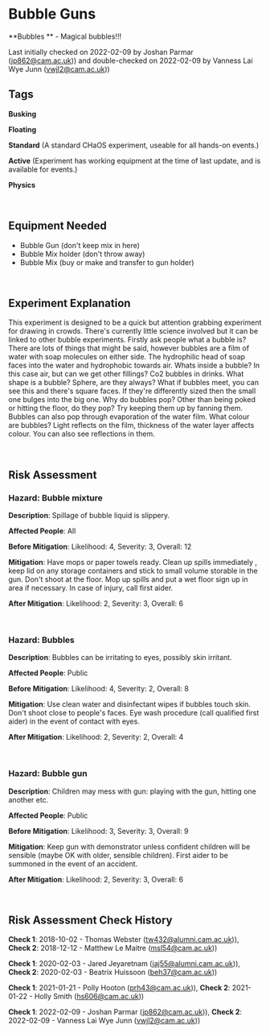 # Bubble Guns

**Bubbles ** - Magical bubbles!!!

Last initially checked on 2022-02-09 by Joshan Parmar (jp862@cam.ac.uk)) and double-checked on 2022-02-09 by Vanness Lai Wye Junn (vwjl2@cam.ac.uk))

## Tags
<!--- Start Tags (DO NOT REMOVE THIS COMMENT) --->

**Busking**

**Floating**

**Standard** (A standard CHaOS experiment, useable for all hands-on events.)

**Active** (Experiment has working equipment at the time of last update, and is available for events.)

**Physics**
<!--- End Tags (DO NOT REMOVE THIS COMMENT) --->

<br/>

## Equipment Needed 
- Bubble Gun (don't keep mix in here)
- Bubble Mix holder (don't throw away)
- Bubble Mix (buy or make and transfer to gun holder)

<br/>

## Experiment Explanation 

This experiment is designed to be a quick but attention grabbing experiment for drawing in crowds. There's currently little science involved but it can be linked to other bubble experiments.
Firstly ask people what a bubble is? There are lots of things that might be said, however bubbles are a film of water with soap molecules on either side. 
The hydrophilic head of soap faces into the water and hydrophobic towards air.
Whats inside a bubble? In this case air, but can we get other fillings? Co2 bubbles in drinks.
What shape is a bubble? Sphere, are they always? What if bubbles meet, you can see this and there's square faces. If they're differently sized then the small one bulges into the big one. 
Why do bubbles pop? Other than being poked or hitting the floor, do they pop? Try keeping them up by fanning them. Bubbles can also pop through evaporation of the water film.
What colour are bubbles? Light reflects on the film, thickness of the water layer affects colour. You can also see reflections in them. 

<br/>

## Risk Assessment

### **Hazard**: Bubble mixture

**Description**: Spillage of bubble liquid is slippery.

**Affected People**: All

**Before Mitigation**: Likelihood: 4, Severity: 3, Overall: 12

**Mitigation**: Have mops or paper towels ready. Clean up spills immediately , keep lid on any storage containers and stick to small volume storable in the gun. Don't shoot at the floor. Mop up spills and put a wet floor sign up in area if necessary. In case of injury, call first aider.

**After Mitigation**: Likelihood: 2, Severity: 3, Overall: 6

<br/>

### **Hazard**: Bubbles

**Description**: Bubbles can be irritating to eyes, possibly skin irritant.

**Affected People**: Public

**Before Mitigation**: Likelihood: 4, Severity: 2, Overall: 8

**Mitigation**: Use clean water and disinfectant wipes if bubbles touch skin. Don't shoot close to people's faces. Eye wash procedure (call qualified first aider) in the event of contact with eyes.

**After Mitigation**: Likelihood: 2, Severity: 2, Overall: 4

<br/>

### **Hazard**: Bubble gun

**Description**: Children may mess with gun: playing with the gun, hitting one another etc.

**Affected People**: Public

**Before Mitigation**: Likelihood: 3, Severity: 3, Overall: 9

**Mitigation**: Keep gun with demonstrator unless confident children will be sensible (maybe OK with older, sensible children). First aider to be summoned in the event of an accident.

**After Mitigation**: Likelihood: 2, Severity: 3, Overall: 6

<br/>

## Risk Assessment Check History 

**Check 1**: 2018-10-02 - Thomas Webster (tw432@alumni.cam.ac.uk)), **Check 2**: 2018-12-12 - Matthew Le Maitre (msl54@cam.ac.uk))

**Check 1**: 2020-02-03 - Jared Jeyaretnam (jaj55@alumni.cam.ac.uk)), **Check 2**: 2020-02-03 - Beatrix Huissoon (beh37@cam.ac.uk))

**Check 1**: 2021-01-21 - Polly Hooton (prh43@cam.ac.uk)), **Check 2**: 2021-01-22 - Holly Smith (hs606@cam.ac.uk))

**Check 1**: 2022-02-09 - Joshan Parmar (jp862@cam.ac.uk)), **Check 2**: 2022-02-09 - Vanness Lai Wye Junn (vwjl2@cam.ac.uk))